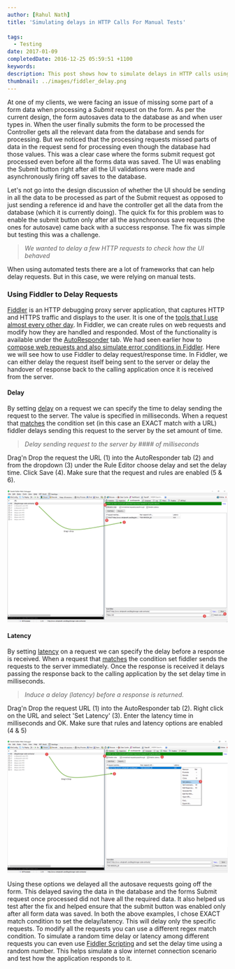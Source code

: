 ```yaml
---
author: [Rahul Nath]
title: 'Simulating delays in HTTP Calls For Manual Tests'
  
tags:
  - Testing
date: 2017-01-09
completedDate: 2016-12-25 05:59:51 +1100
keywords:
description: This post shows how to simulate delays in HTTP calls using Fiddler.
thumbnail: ../images/fiddler_delay.png
---
```


At one of my clients, we were facing an issue of missing some part of a form data when processing a _Submit_ request on the form. As per the current design, the form autosaves data to the database as and when user types in. When the user finally submits the form to be processed the Controller gets all the relevant data from the database and sends for processing. But we noticed that the processing requests missed parts of data in the request send for processing even though the database had those values. This was a clear case where the forms submit request got processed even before all the forms data was saved. The UI was enabling the Submit button right after all the UI validations were made and asynchronously firing off saves to the database.

Let's not go into the design discussion of whether the UI should be sending in all the data to be processed as part of the Submit request as opposed to just sending a reference id and have the controller get all the data from the database (which it is currently doing). The quick fix for this problem was to enable the submit button only after all the asynchronous save requests (the ones for autosave) came back with a success response. The fix was simple but testing this was a challenge.

> _We wanted to delay a few HTTP requests to check how the UI behaved_

When using automated tests there are a lot of frameworks that can help delay requests. But in this case, we were relying on manual tests.

### Using Fiddler to Delay Requests

[Fiddler](http://www.telerik.com/fiddler) is an HTTP debugging proxy server application, that captures HTTP and HTTPS traffic and displays to the user. It is one of the [tools that I use almost every other day](http://www.rahulpnath.com/blog/tools-that-I-use/). In Fiddler, we can create rules on web requests and modify how they are handled and responded. Most of the functionality is available under the [AutoResponder](http://docs.telerik.com/fiddler/KnowledgeBase/AutoResponder#latency) tab. We had seen earlier how to [compose web requests and also simulate error conditions in Fiddler](http://www.rahulpnath.com/blog/using-fiddler-to-help-in-manual-testing/). Here we will see how to use Fiddler to delay request/response time. In Fiddler, we can either delay the request itself being sent to the server or delay the handover of response back to the calling application once it is received from the server.

#### **Delay**

By setting [delay](http://docs.telerik.com/fiddler/KnowledgeBase/AutoResponder#delay) on a request we can specify the time to delay sending the request to the server. The value is specified in milliseconds. When a request that [matches](http://docs.telerik.com/fiddler/KnowledgeBase/AutoResponder#matching-rules) the condition set (in this case an EXACT match with a URL) fiddler delays sending this request to the server by the set amount of time.

> _Delay sending request to the server by #### of milliseconds_

Drag'n Drop the request the URL (1) into the AutoResponder tab (2) and from the dropdown (3) under the Rule Editor choose delay and set the delay time. Click Save (4). Make sure that the request and rules are enabled (5 & 6).

<img class="center" alt="Posts per month - 2016" src="../images/fiddler_delay.png"/>

#### **Latency**

By setting [latency](http://docs.telerik.com/fiddler/KnowledgeBase/AutoResponder#latency) on a request we can specify the delay before a response is received. When a request that [matches](http://docs.telerik.com/fiddler/KnowledgeBase/AutoResponder#matching-rules) the condition set fiddler sends the requests to the server immediately. Once the response is received it delays passing the response back to the calling application by the set delay time in milliseconds.

> _Induce a delay (latency) before a response is returned._

Drag'n Drop the request URL (1) into the AutoResponder tab (2). Right click on the URL and select 'Set Latency' (3). Enter the latency time in milliseconds and OK. Make sure that rules and latency options are enabled (4 & 5)

<img class="center" alt="Posts per month - 2016" src="../images/fiddler_latency.png"/>

Using these options we delayed all the autosave requests going off the form. This delayed saving the data in the database and the forms Submit request once processed did not have all the required data. It also helped us test after the fix and helped ensure that the submit button was enabled only after all form data was saved. In both the above examples, I chose EXACT match condition to set the delay/latency. This will delay only the specific requests. To modify all the requests you can use a different regex match condition. To simulate a random time delay or latency among different requests you can even use [Fiddler Scripting](http://docs.telerik.com/fiddler/KnowledgeBase/FiddlerScript/ModifyRequestOrResponse) and set the delay time using a random number. This helps simulate a slow internet connection scenario and test how the application responds to it.
